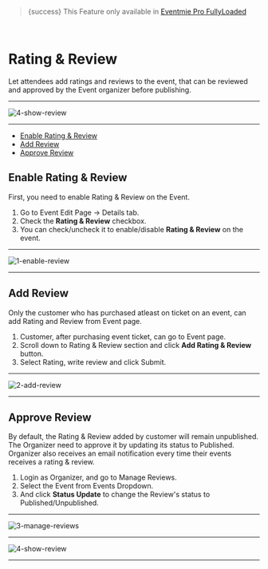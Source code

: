 > {success} This Feature only available in [Eventmie Pro FullyLoaded](https://classiebit.com/eventmie-pro-fullyloaded)

<br>

# Rating & Review

Let attendees add ratings and reviews to the event, that can be reviewed and approved by the Event organizer before publishing.

---

![4-show-review](/images/v2/EventmieProFullyLoadedV2.0/3-manage-reviews.webp "4-show-review")

---

-   [Enable Rating & Review](#Enable-Rating-Review)
-   [Add Review](#Add-Review)
-   [Approve Review](#Approve-Review)

<a name="Create-GuestList"></a>

## Enable Rating & Review

First, you need to enable Rating & Review on the Event.

1. Go to Event Edit Page -> Details tab.
2. Check the **Rating & Review** checkbox.
3. You can check/uncheck it to enable/disable **Rating & Review** on the event.

---

![1-enable-review](/images/v2/EventmieProFullyLoadedV2.0/1-enable-review.webp "1-enable-review")

---

<a name="Add-Review"></a>

## Add Review

Only the customer who has purchased atleast on ticket on an event, can add Rating and Review from Event page.

1. Customer, after purchasing event ticket, can go to Event page.
2. Scroll down to Rating & Review section and click **Add Rating & Review** button.
3. Select Rating, write review and click Submit.

---

![2-add-review](/images/v2/EventmieProFullyLoadedV2.0/2-add-review.webp "2-add-review")

---

<a name="Approve-Review"></a>

## Approve Review

By default, the Rating & Review added by customer will remain unpublished. The Organizer need to approve it by updating its status to Published. Organizer also receives an email notification every time their events receives a rating & review.

1. Login as Organizer, and go to Manage Reviews.
2. Select the Event from Events Dropdown.
3. And click **Status Update** to change the Review's status to Published/Unpublished.

---

![3-manage-reviews](/images/v2/EventmieProFullyLoadedV2.0/4-show-review.webp "3-manage-reviews")

---

![4-show-review](/images/v2/EventmieProFullyLoadedV2.0/3-manage-reviews.webp "4-show-review")

---
